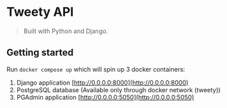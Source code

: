 # Tweety API

> Built with Python and Django.

## Getting started

Run `docker compose up` which will spin up 3 docker containers:
  
1. Django application [http://0.0.0.0:8000](http://0.0.0.0:8000)
2. PostgreSQL database (Available only through docker network (tweety))
3. PGAdmin application [http://0.0.0.0:5050](http://0.0.0.0:5050)
